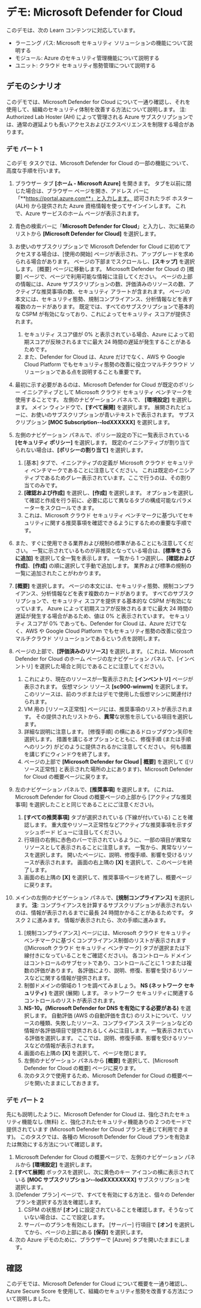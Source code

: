 <!---
---
デモ: タイトル: 'Microsoft Defender for Cloud' ラーニング パス/モジュール/ユニット: 'ラーニング パス: Microsoft セキュリティ ソリューションの機能について説明する; モジュール 2: Azure のセキュリティ管理機能について説明する; ユニット 3: クラウド セキュリティ態勢管理について説明する'
---
--->

# デモ: Microsoft Defender for Cloud

このデモは、次の Learn コンテンツに対応しています。

- ラーニング パス: Microsoft セキュリティ ソリューションの機能について説明する
- モジュール: Azure のセキュリティ管理機能について説明する
- ユニット: クラウド セキュリティ態勢管理について説明する

## デモのシナリオ

このデモでは、Microsoft Defender for Cloud について一通り確認し、それを使用して、組織のセキュリティ体制を改善する方法について説明します。  注: Authorized Lab Hoster (AH) によって管理される Azure サブスクリプションでは、通常の遅延よりも長いアクセスおよびエクスペリエンスを制限する場合があります。

### デモ パート 1

このデモ タスクでは、Microsoft Defender for Cloud の一部の機能について、高度な手順を行います。

1. ブラウザー タブ **[ホーム - Microsoft Azure]** を開きます。  タブを以前に閉じた場合は、ブラウザー ページを開き、アドレス バーに「**https://portal.azure.com**」と入力します。 認可されたラボ ホスター (ALH) から提供された Azure 資格情報を使ってサインインします。  これで、Azure サービスのホーム ページが表示されます。

1. 青色の検索バーに「**Microsoft Defender for Cloud**」と入力し、次に結果のリストから **[Microsoft Defender for Cloud]** を選択します。

1. お使いのサブスクリプションで Microsoft Defender for Cloud に初めてアクセスする場合は、[使用の開始] ページが表示され、アップグレードを求められる場合があります。  ページの下部までスクロールし、**[スキップ]** を選択します。  [概要] ページに移動します。 Microsoft Defender for Cloud の [概要] ページで、ページで利用可能な情報に注目してください。  ページの上部の情報には、Azure サブスクリプションの数、評価済みのリソースの数、アクティブな推奨事項の数、セキュリティ アラートが含まれます。  ページの本文には、セキュリティ態勢、規制コンプライアンス、分析情報などを表す複数のカードがあります。  既定では、すべてのサブスクリプションで基本的な CSPM が有効になっており、これによってセキュリティ スコアが提供されます。  
    1. セキュリティ スコア値が 0% と表示されている場合、Azure によって初期スコアが反映されるまでに最大 24 時間の遅延が発生することがあるためです。  
    1. また、Defender for Cloud は、Azure だけでなく、AWS や Google Cloud Platform でもセキュリティ態勢の改善に役立つマルチクラウド ソリューションである点を説明することも重要です。

1. 最初に示す必要があるのは、Microsoft Defender for Cloud が既定のポリシー イニシアティブとして Microsoft クラウド セキュリティ ベンチマークを使用することです。  左側のナビゲーション パネルで、 **[環境設定]** を選択します。 メイン ウィンドウで、**[すべて展開]** を選択します。  展開されたビューに、お使いのサブスクリプションが青いテキストで表示されます。  サブスクリプション **[MOC Subscription--lodXXXXXX]** を選択します。

1. 左側のナビゲーション パネルで、ポリシー設定の下に一覧表示されている **[セキュリティ ポリシー]** を選択します。 既定のイニシアティブが割り当てられない場合は、**[ポリシーの割り当て]** を選択します。
    1. [基本] タブで、イニシアティブの定義が Microsoft クラウド セキュリティ ベンチマークであることに注意してください。  これは既定のイニシアティブであるためグレー表示されています。ここで行うのは、その割り当てのみです。
    1. **[確認および作成]** を選択し、**[作成]** を選択します。 オプションを選択して確認と作成を行う前に、必要に応じて異なるタブの構成可能なパラメーターをスクロールできます。
    1. これは、Microsoft クラウド セキュリティ ベンチマークに基づいてセキュリティに関する推奨事項を確認できるようにするための重要な手順です。  

1. また、すぐに使用できる業界および規制の標準があることにも注意してください。 一覧に示されているものが非推奨となっている場合は、**[標準をさらに追加]** を選択して全一覧を表示します。  一覧から 1 つ選択し、**[確認および作成]**、**[作成]** の順に選択して手動で追加します。  業界および標準の規制の一覧に追加されたことがわかります。

1. **[概要]** を選択します。  ページの本文には、セキュリティ態勢、規制コンプライアンス、分析情報などを表す複数のカードがあります。  すべてのサブスクリプションで、セキュリティ スコアを提供する基本的な CSPM が有効になっています。 Azure によって初期スコアが反映されるまでに最大 24 時間の遅延が発生する場合があるため、値は 0% と表示されています。  セキュリティ スコアが 0% であっても、Defender for Cloud は、Azure だけでなく、AWS や Google Cloud Platform でもセキュリティ態勢の改善に役立つマルチクラウド ソリューションであるという点を説明します。

1. ページの上部で、**[評価済みのリソース]** を選択します。  (これは、Microsoft Defender for Cloud のホーム ページの左ナビゲーション パネルで、[インベントリ] を選択した場合と同じであることに注意してください)。
    1. これにより、現在のリソースが一覧表示された **[インベントリ]** ページが表示されます。 仮想マシン リソース **[sc900-winwm]** を選択します。 このリソースは、前のラボまたはデモで使用した仮想マシンに関連付けられます。
    1. VM 用の [リソース正常性] ページには、推奨事項のリストが表示されます。  その提供されたリストから、**異常**な状態を示している項目を選択します。
    1. 詳細な説明に注意します。  [修復手順] の横にあるドロップダウン矢印を選択します。 措置を講じるオプションとともに、修復手順 (または手順へのリンク) がどのように提供されるかに注意してください。  何も措置を講じずにウィンドウを終了します。
    1. ページの上部で **[Microsoft Defender for Cloud | 概要]** を選択して ([リソース正常性] と表示された場所の上にあります)、Microsoft Defender for Cloud の概要ページに戻ります。

1. 左のナビゲーション パネルで、**[推奨事項]** を選択します。  (これは、Microsoft Defender for Cloud の概要ページの上部から [アクティブな推奨事項] を選択したことと同じであることにご注意ください)。
    1. **[すべての推奨事項]** タブが選択されている (下線が付いている) ことを確認します。  重大度やリソース正常性などアクティブな推奨事項を示すダッシュボード ビューに注目してください。
    1. 行項目の右側に赤色のバーで示されているように、一部の項目が異常なリソースとして表示されることに注意します。  一覧から、異常なリソースを選択します。  開いたページに、説明、修復手順、影響を受けるリソースが表示されます。 画面の右上隅の **[X]** を選択して、このページを終了します。
    1. 画面の右上隅の **[X]** を選択して、推奨事項ページを終了し、概要ページに戻ります。

1. メインの左側のナビゲーション パネルで、**[規制コンプライアンス]** を選択します。  **注**: コンプライアンスを計算するサブスクリプションが表示されないのは、情報が表示されるまでに最長 24 時間かかることがあるためです。 タスク 2 に進みます。  情報が表示されたら、次の手順に進みます。
    1. [規制コンプライアンス] ページには、Microsoft クラウド セキュリティ ベンチマークに基づくコンプライアンス制御のリストが表示されます ([Microsoft クラウド セキュリティ ベンチマーク] タブが選択または下線付きになっていることをご確認ください)。 各コントロール ドメインはコントロールのサブセットであり、コントロールごとに 1 つまたは複数の評価があります。 各評価により、説明、修復、影響を受けるリソースなどに関する情報が提供されます。
    1. 制御ドメインの領域の 1 つを調べてみましょう。 **NS (ネットワーク セキュリティ)** を選択 (展開) します。 ネットワーク セキュリティに関連するコントロールのリストが表示されます。
    1. **NS-10。(Microsoft Defender for DNS を有効にする必要がある)** を選択します。 自動評価 (AWS の自動評価を含む) のリストについて、リソースの種類、失敗したリソース、コンプライアンス ステーションなどの情報が各評価項目で提供されるしくみに注目します。 一覧表示されている評価を選択します。  ここでは、説明、修復手順、影響を受けるリソースなどの情報が表示されます。
    1. 画面の右上隅の **[X]** を選択して、ページを閉じます。
    1. 左側のナビゲーション パネルから **[概要]** を選択して、[Microsoft Defender for Cloud の概要] ページに戻ります。
    1. 次のタスクで使用するため、Microsoft Defender for Cloud の概要ページを開いたままにしておきます。

### デモ パート 2

先にも説明したように、Microsoft Defender for Cloud は、強化されたセキュリティ機能なし (無料) と、強化されたセキュリティ機能ありの 2 つのモードで提供されています (Microsoft Defender for Cloud プランを通じて利用できます)。 このタスクでは、各種の Microsoft Defender for Cloud プランを有効または無効にする方法について確認します。

1. Microsoft Defender for Cloud の概要ページで、左側のナビゲーション パネルから **[環境設定]** を選択します。
1. **[すべて展開]** ボックスを選択し、次に黄色のキー アイコンの横に表示されている **[MOC サブスクリプション--lodXXXXXXXX]** サブスクリプションを選択します。
1. [Defender プラン] ページで、すべてを有効にする方法と、個々の Defender プランを選択する方法を確認します。 
    1. CSPM の状態が **[オン]** に設定されていることを確認します。そうなっていない場合は、ここで設定します。  
    1. サーバーのプランを有効にします。  [サーバー] 行項目で **[オン]** を選択してから、ページの上部にある **[保存]** を選択します。
1. 次の Azure デモのために、ブラウザーで [Azure] タブを開いたままにします。

## 確認

このデモでは、Microsoft Defender for Cloud について概要を一通り確認し、Azure Secure Score を使用して、組織のセキュリティ態勢を改善する方法について説明しました。
